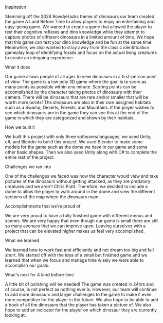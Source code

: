 Inspiration

Stemming off the 2024 RowdyHacks theme of dinosaurs our team created the game A Land Before Time to allow players to enjoy an entertaining and easy-going game. We wanted to create a game that allowed the player to test their cognitive reflexes and dino knowledge while they attempt to capture photos of different dinosaurs in a limited amount of time. We hope that this game can test your dino knowledge and be fun at the same time. Meanwhile, we also wanted to stray away from the classic identification gameplay loop of identifying fossils and focus on the actual living creatures to create an intriguing experience.

What it does

Our game allows people of all ages to view dinosaurs in a first-person point of view. The game is a low poly 3D game where the goal is to score as many points as possible within one minute. Scoring points can be accomplished by the character taking photos of dinosaurs with their camera. There will be dinosaurs that are rare and/or smaller that will be worth more points! The dinosaurs are also in their own assigned habitats such as a Swamp, Deserts, Forests, and Mountains. If the player wishes to see which dinosaurs are in the game they can see this at the end of the game in which they are categorized and shown by their habitats.

How we built it

We built this project with only three softwares/languages, we used Unity, c#, and Blender to build this project. We used Blender to make some models for the game such as the dome we have in our game and some other basic shapes. Then we also used Unity along with C# to complete the entire rest of the project.

Challenges we ran into

One of the challenges we faced was how the character would view and take pictures of the dinosaurs without getting attacked, as they are predatory creatures and we aren't Chris Pratt. Therefore, we decided to include a dome to allow the player to walk around in the dome and view the different sections of the map where the dinosaurs roam.

Accomplishments that we're proud of

We are very proud to have a fully finished game with different menus and scenes. We are very happy that even though our game is small there are still so many avenues that we can improve upon. Leaving ourselves with a project that can be elevated higher makes us feel very accomplished.

What we learned

We learned how to work fast and efficiently and not dream too big and fall short. We started off with the idea of a small but finished game and we learned that when we focus and manage time wisely we were able to accomplish our goals.

What's next for A land before time

A little bit of polishing will be needed! The game was created in 24hrs and of course, is not perfect as nothing ever is. However, our team will continue to add more dinosaurs and larger challenges to the game to make it even more competitive for the player in the future. We also hope to be able to add a book of all the dinosaurs that the player has taken a picture of. We also hope to add an indicator for the player on which dinosaur they are currently looking at.
